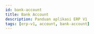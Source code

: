 ```yaml
---
id: bank-account
title: Bank Account
description: Panduan aplikasi ERP V1
tags: [erp-v1, account, bank-account]
---
```

